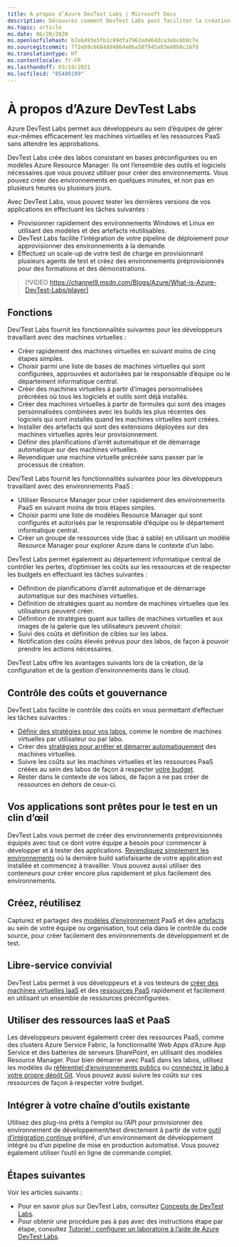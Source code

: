```yaml
---
title: À propos d’Azure DevTest Labs | Microsoft Docs
description: Découvrez comment DevTest Labs peut faciliter la création, la gestion et la surveillance des machines virtuelles Azure
ms.topic: article
ms.date: 06/20/2020
ms.openlocfilehash: b7e6493e5fb1c99dfa7962ed464dca3ebc6b0c7e
ms.sourcegitcommit: 772eb9c6684dd4864e0ba507945a83e48b8c16f0
ms.translationtype: HT
ms.contentlocale: fr-FR
ms.lasthandoff: 03/19/2021
ms.locfileid: "85480199"
---
```

# <a name="about-azure-devtest-labs"></a>À propos d’Azure DevTest Labs
Azure DevTest Labs permet aux développeurs au sein d’équipes de gérer eux-mêmes efficacement les machines virtuelles et les ressources PaaS sans attendre les approbations.

DevTest Labs crée des labos consistant en bases préconfigurées ou en modèles Azure Resource Manager. Ils ont l’ensemble des outils et logiciels nécessaires que vous pouvez utiliser pour créer des environnements. Vous pouvez créer des environnements en quelques minutes, et non pas en plusieurs heures ou plusieurs jours.

Avec DevTest Labs, vous pouvez tester les dernières versions de vos applications en effectuant les tâches suivantes :

- Provisionner rapidement des environnements Windows et Linux en utilisant des modèles et des artefacts réutilisables.
- DevTest Labs facilite l’intégration de votre pipeline de déploiement pour approvisionner des environnements à la demande.
- Effectuez un scale-up de votre test de charge en provisionnant plusieurs agents de test et créez des environnements préprovisionnés pour des formations et des démonstrations.

> [!VIDEO https://channel9.msdn.com/Blogs/Azure/What-is-Azure-DevTest-Labs/player]

## <a name="capabilities"></a>Fonctions
Dev/Test Labs fournit les fonctionnalités suivantes pour les développeurs travaillant avec des machines virtuelles :

- Créer rapidement des machines virtuelles en suivant moins de cinq étapes simples.
- Choisir parmi une liste de bases de machines virtuelles qui sont configurées, approuvées et autorisées par le responsable d’équipe ou le département informatique central.
- Créer des machines virtuelles à partir d’images personnalisées précréées où tous les logiciels et outils sont déjà installés. 
- Créer des machines virtuelles à partir de formules qui sont des images personnalisées combinées avec les builds les plus récentes des logiciels qui sont installés quand les machines virtuelles sont créées. 
- Installer des artefacts qui sont des extensions déployées sur des machines virtuelles après leur provisionnement.
- Définir des planifications d’arrêt automatique et de démarrage automatique sur des machines virtuelles.
- Revendiquer une machine virtuelle précréée sans passer par le processus de création.

Dev/Test Labs fournit les fonctionnalités suivantes pour les développeurs travaillant avec des environnements PaaS :

- Utiliser Resource Manager pour créer rapidement des environnements PaaS en suivant moins de trois étapes simples.
- Choisir parmi une liste de modèles Resource Manager qui sont configurés et autorisés par le responsable d’équipe ou le département informatique central.
- Créer un groupe de ressources vide (bac à sable) en utilisant un modèle Resource Manager pour explorer Azure dans le contexte d’un labo.

DevTest Labs permet également au département informatique central de contrôler les pertes, d’optimiser les coûts sur les ressources et de respecter les budgets en effectuant les tâches suivantes :  

- Définition de planifications d’arrêt automatique et de démarrage automatique sur des machines virtuelles.
- Définition de stratégies quant au nombre de machines virtuelles que les utilisateurs peuvent créer.
- Définition de stratégies quant aux tailles de machines virtuelles et aux images de la galerie que les utilisateurs peuvent choisir.
- Suivi des coûts et définition de cibles sur les labos.
- Notification des coûts élevés prévus pour des labos, de façon à pouvoir prendre les actions nécessaires.

DevTest Labs offre les avantages suivants lors de la création, de la configuration et de la gestion d’environnements dans le cloud.

## <a name="cost-control-and-governance"></a>Contrôle des coûts et gouvernance
DevTest Labs facilite le contrôle des coûts en vous permettant d’effectuer les tâches suivantes :

- [Définir des stratégies pour vos labos](devtest-lab-set-lab-policy.md), comme le nombre de machines virtuelles par utilisateur ou par labo. 
- Créer des [stratégies pour arrêter et démarrer automatiquement](devtest-lab-set-lab-policy.md) des machines virtuelles.
- Suivre les coûts sur les machines virtuelles et les ressources PaaS créées au sein des labos de façon à respecter [votre budget](devtest-lab-configure-cost-management.md).
- Rester dans le contexte de vos labos, de façon à ne pas créer de ressources en dehors de ceux-ci.

## <a name="quickly-get-to-ready-to-test"></a>Vos applications sont prêtes pour le test en un clin d’œil
DevTest Labs vous permet de créer des environnements préprovisionnés équipés avec tout ce dont votre équipe a besoin pour commencer à développer et à tester des applications. [Revendiquez simplement les environnements](devtest-lab-add-claimable-vm.md) où la dernière build satisfaisante de votre application est installée et commencez à travailler. Vous pouvez aussi utiliser des conteneurs pour créer encore plus rapidement et plus facilement des environnements.

## <a name="create-once-use-everywhere"></a>Créez, réutilisez
Capturez et partagez des [modèles d’environnement](devtest-lab-create-environment-from-arm.md) PaaS et des [artefacts](add-artifact-repository.md) au sein de votre équipe ou organisation, tout cela dans le contrôle du code source, pour créer facilement des environnements de développement et de test.

## <a name="worry-free-self-service"></a>Libre-service convivial
DevTest Labs permet à vos développeurs et à vos testeurs de [créer des machines virtuelles IaaS](devtest-lab-add-vm.md) et des [ressources PaaS](devtest-lab-create-environment-from-arm.md) rapidement et facilement en utilisant un ensemble de ressources préconfigurées.

## <a name="use-iaas-and-paas-resources"></a>Utiliser des ressources IaaS et PaaS 
Les développeurs peuvent également créer des ressources PaaS, comme des clusters Azure Service Fabric, la fonctionnalité Web Apps d’Azure App Service et des batteries de serveurs SharePoint, en utilisant des modèles Resource Manager. Pour bien démarrer avec PaaS dans les labos, utilisez les modèles du [référentiel d’environnements publics](devtest-lab-configure-use-public-environments.md) ou [connectez le labo à votre propre dépôt Git](devtest-lab-create-environment-from-arm.md#configure-your-own-template-repositories). Vous pouvez aussi suivre les coûts sur ces ressources de façon à respecter votre budget.

## <a name="integrate-with-your-existing-toolchain"></a>Intégrer à votre chaîne d’outils existante
Utilisez des plug-ins prêts à l’emploi ou l’API pour provisionner des environnement de développement/test directement à partir de votre [outil d’intégration continue](devtest-lab-integrate-ci-cd.md) préféré, d’un environnement de développement intégré ou d’un pipeline de mise en production automatisé. Vous pouvez également utiliser l’outil en ligne de commande complet.

## <a name="next-steps"></a>Étapes suivantes
Voir les articles suivants :

- Pour en savoir plus sur DevTest Labs, consultez [Concepts de DevTest Labs](devtest-lab-concepts.md).
- Pour obtenir une procédure pas à pas avec des instructions étape par étape, consultez [Tutoriel : configurer un laboratoire à l’aide de Azure DevTest Labs](tutorial-create-custom-lab.md).